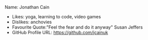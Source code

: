 Name: Jonathan Cain
- Likes: yoga, learning to code, video games
- Dislikes: anchovies
- Favourite Quote:"Feel the fear and do it anyway" Susan Jeffers 
- GitHub Profile URL: https://github.com/jcainuk
